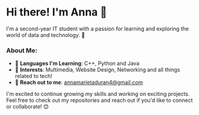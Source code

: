# Hi there! I'm Anna 👋

I'm a second-year IT student with a passion for learning and exploring the world of data and technology. 🚀

### About Me:
- 🔧 **Languages I'm Learning**: C++, Python and Java
- 🎨 **Interests**: Multimedia, Website Design, Networking and all things related to tech!
- 📧 **Reach out to me**: [annamarietaduran4@gmail.com](mailto:annamarietaduran44@gmail.com)

I'm excited to continue growing my skills and working on exciting projects. Feel free to check out my repositories and reach out if you'd like to connect or collaborate! 😊
